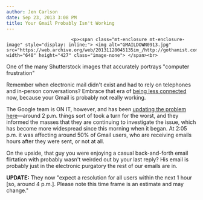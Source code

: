 ```yaml
---
author: Jen Carlson
date: Sep 23, 2013 3:08 PM
title: Your Gmail Probably Isn't Working
---
```



                            
                            
                            
                            <p><span class="mt-enclosure mt-enclosure-image" style="display: inline;"> <img alt="GMAILDOWN0913.jpg" src="https://web.archive.org/web/20131128045135im_/http://gothamist.com/attachments/arts_jen/GMAILDOWN0913.jpg" width="640" height="427" class="image-none"> </span><br>
<span class="photo_caption">One of the many Shutterstock images that accurately portrays &quot;computer frustration&quot;</span></p>

<p>Remember when electronic mail didn&apos;t exist and had to rely on telephones and in-person conversations? Embrace that era of <a href="https://web.archive.org/web/20131128045135/http://gothamist.com/2013/09/20/video_louis_ck_beautifully_explains.php">being less connected</a> now, because your Gmail is probably not really working.</p>

<p>The Google team is ON IT, however, and has been <a href="https://web.archive.org/web/20131128045135/http://www.google.com/appsstatus#hl=en&amp;v=issue&amp;ts=1379995199000&amp;sid=1&amp;iid=043f082bc7cd18e15458318035d9bc7a">updating the problem here</a>&#x2014;around 2 p.m. things sort of took a turn for the worst, and they informed the masses that they are continuing to investigate the issue, which has become more widespread since this morning when it began. At 2:05 p.m. it was affecting around 50% of Gmail users, who are receiving emails hours after they were sent, or not at all.</p>

<p>On the upside, that guy you were enjoying a casual back-and-forth email flirtation with probably wasn&apos;t weirded out by your last reply? His email is probably just in the electronic purgatory the rest of our emails are in.</p>

<p><strong>UPDATE:</strong> They now &quot;expect a resolution for all users within the next 1 hour [so, around 4 p.m.]. Please note this time frame is an estimate and may change.&quot;</p>
                            
                            
                            